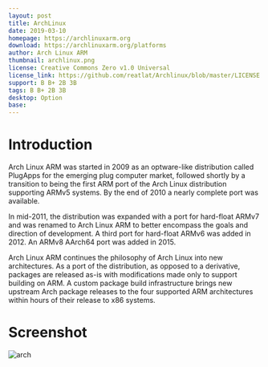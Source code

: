 ```yaml
---
layout: post
title: ArchLinux
date: 2019-03-10
homepage: https://archlinuxarm.org
download: https://archlinuxarm.org/platforms
author: Arch Linux ARM
thumbnail: archlinux.png
license: Creative Commons Zero v1.0 Universal
license_link: https://github.com/reatlat/Archlinux/blob/master/LICENSE
support: B B+ 2B 3B
tags: B B+ 2B 3B
desktop: Option
base: 
---
```


# Introduction

Arch Linux ARM was started in 2009 as an optware-like distribution called PlugApps for the emerging plug computer market, followed shortly by a transition to being the first ARM port of the Arch Linux distribution supporting ARMv5 systems. By the end of 2010 a nearly complete port was available.

In mid-2011, the distribution was expanded with a port for hard-float ARMv7 and was renamed to Arch Linux ARM to better encompass the goals and direction of development. A third port for hard-float ARMv6 was added in 2012. An ARMv8 AArch64 port was added in 2015.

Arch Linux ARM continues the philosophy of Arch Linux into new architectures. As a port of the distribution, as opposed to a derivative, packages are released as-is with modifications made only to support building on ARM. A custom package build infrastructure brings new upstream Arch package releases to the four supported ARM architectures within hours of their release to x86 systems.

# Screenshot

![arch](https://raw.githubusercontent.com/rpisystem/RPiSystem.github.io/master/thumbnails/Screenshot/archlinux.jpg)